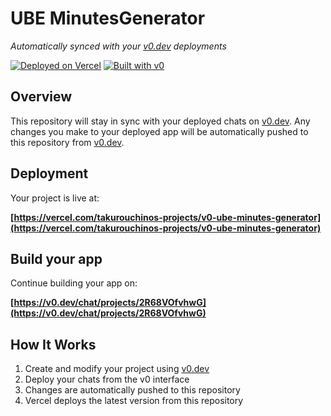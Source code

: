 # UBE MinutesGenerator

*Automatically synced with your [v0.dev](https://v0.dev) deployments*

[![Deployed on Vercel](https://img.shields.io/badge/Deployed%20on-Vercel-black?style=for-the-badge&logo=vercel)](https://vercel.com/takurouchinos-projects/v0-ube-minutes-generator)
[![Built with v0](https://img.shields.io/badge/Built%20with-v0.dev-black?style=for-the-badge)](https://v0.dev/chat/projects/2R68VOfvhwG)

## Overview

This repository will stay in sync with your deployed chats on [v0.dev](https://v0.dev).
Any changes you make to your deployed app will be automatically pushed to this repository from [v0.dev](https://v0.dev).

## Deployment

Your project is live at:

**[https://vercel.com/takurouchinos-projects/v0-ube-minutes-generator](https://vercel.com/takurouchinos-projects/v0-ube-minutes-generator)**

## Build your app

Continue building your app on:

**[https://v0.dev/chat/projects/2R68VOfvhwG](https://v0.dev/chat/projects/2R68VOfvhwG)**

## How It Works

1. Create and modify your project using [v0.dev](https://v0.dev)
2. Deploy your chats from the v0 interface
3. Changes are automatically pushed to this repository
4. Vercel deploys the latest version from this repository
